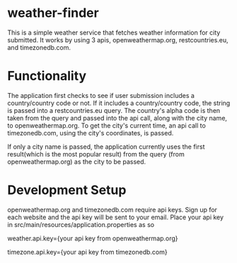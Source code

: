 # weather-finder
This is a simple weather service that fetches weather information for city submitted. It works by using 3 apis, openweathermap.org, restcountries.eu,
and timezonedb.com.

# Functionality

The application first checks to see if user submission includes a country/country code or not. If it includes a country/country code, the
string is passed into a restcountries.eu query. The country's alpha code is then taken from the query and passed into the api call,
along with the city name, to openweathermap.org. To get the city's current time, an api call to timezonedb.com, using the city's coordinates,
is passed.

If only a city name is passed, the application currently uses the first result(which is the most popular result) from the query (from openweathermap.org) as the city to be passed.



# Development Setup

openweathermap.org and timezonedb.com require api keys. Sign up for each website and the api key will be sent to your email. Place your api key in 
src/main/resources/application.properties as so

weather.api.key={your api key from openweathermap.org}

timezone.api.key={your api key from timezonedb.com}
